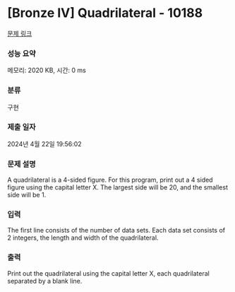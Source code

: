 # [Bronze IV] Quadrilateral - 10188 

[문제 링크](https://www.acmicpc.net/problem/10188) 

### 성능 요약

메모리: 2020 KB, 시간: 0 ms

### 분류

구현

### 제출 일자

2024년 4월 22일 19:56:02

### 문제 설명

<p>A quadrilateral is a 4-sided figure. For this program, print out a 4 sided figure using the capital letter X. The largest side will be 20, and the smallest side will be 1.</p>

### 입력 

 <p>The first line consists of the number of data sets. Each data set consists of 2 integers, the length and width of the quadrilateral.</p>

### 출력 

 <p>Print out the quadrilateral using the capital letter X, each quadrilateral separated by a blank line.</p>

